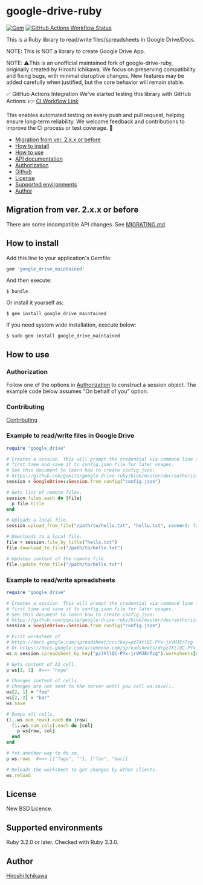 # google-drive-ruby

[![Gem](https://img.shields.io/gem/v/google_drive_maintained.svg)](https://rubygems.org/gems/google_drive_maintained)
[![GitHub Actions Workflow Status](https://github.com/y-bonfire/google-drive-ruby-maintained/actions/workflows/test.yml/badge.svg)](https://github.com/y-bonfire/google-drive-ruby-maintained/actions/workflows/test.yml)

This is a Ruby library to read/write files/spreadsheets in Google Drive/Docs.

NOTE: This is NOT a library to create Google Drive App.

NOTE: ⚠️This is an unofficial maintained fork of google-drive-ruby, originally created by Hiroshi Ichikawa.
We focus on preserving compatibility and fixing bugs, with minimal disruptive changes.
New features may be added carefully when justified, but the core behavior will remain stable.

✅ GitHub Actions Integration
We've started testing this library with GitHub Actions:
👉 [CI Workflow Link](https://github.com/y-bonfire/google-drive-ruby-maintained/actions)

This enables automated testing on every push and pull request, helping ensure long-term reliability.
We welcome feedback and contributions to improve the CI process or test coverage. 🤗

* [Migration from ver. 2.x.x or before](#migration)
* [How to install](#install)
* [How to use](#use)
* [API documentation](http://www.rubydoc.info/gems/google_drive)
* [Authorization](https://github.com/gimite/google-drive-ruby/blob/master/doc/authorization.md)
* [Github](http://github.com/gimite/google-drive-ruby)
* [License](#license)
* [Supported environments](#environments)
* [Author](#author)


## <a name="migration">Migration from ver. 2.x.x or before</a>

There are some incompatible API changes. See
[MIGRATING.md](https://github.com/gimite/google-drive-ruby/blob/master/MIGRATING.md).


## <a name="install">How to install</a>

Add this line to your application's Gemfile:

```ruby
gem 'google_drive_maintained'
```

And then execute:

```
$ bundle
```

Or install it yourself as:

```
$ gem install google_drive_maintained
```

If you need system wide installation, execute below:

```
$ sudo gem install google_drive_maintained
```

## <a name="use">How to use</a>

### Authorization

Follow one of the options in [Authorization](https://github.com/y-bonfire/google-drive-ruby-maintained/blob/master/doc/authorization.md) to construct a session object. The example code below assumes "On behalf of you" option.

### Contributing

[Contributing](https://github.com/y-bonfire/google-drive-ruby-maintained/blob/develop/CONTRIBUTING.md) 

### Example to read/write files in Google Drive

```ruby
require "google_drive"

# Creates a session. This will prompt the credential via command line for the
# first time and save it to config.json file for later usages.
# See this document to learn how to create config.json:
# https://github.com/gimite/google-drive-ruby/blob/master/doc/authorization.md
session = GoogleDrive::Session.from_config("config.json")

# Gets list of remote files.
session.files.each do |file|
  p file.title
end

# Uploads a local file.
session.upload_from_file("/path/to/hello.txt", "hello.txt", convert: false)

# Downloads to a local file.
file = session.file_by_title("hello.txt")
file.download_to_file("/path/to/hello.txt")

# Updates content of the remote file.
file.update_from_file("/path/to/hello.txt")
```

### Example to read/write spreadsheets

```ruby
require "google_drive"

# Creates a session. This will prompt the credential via command line for the
# first time and save it to config.json file for later usages.
# See this document to learn how to create config.json:
# https://github.com/gimite/google-drive-ruby/blob/master/doc/authorization.md
session = GoogleDrive::Session.from_config("config.json")

# First worksheet of
# https://docs.google.com/spreadsheet/ccc?key=pz7XtlQC-PYx-jrVMJErTcg
# Or https://docs.google.com/a/someone.com/spreadsheets/d/pz7XtlQC-PYx-jrVMJErTcg/edit?usp=drive_web
ws = session.spreadsheet_by_key("pz7XtlQC-PYx-jrVMJErTcg").worksheets[0]

# Gets content of A2 cell.
p ws[2, 1]  #==> "hoge"

# Changes content of cells.
# Changes are not sent to the server until you call ws.save().
ws[2, 1] = "foo"
ws[2, 2] = "bar"
ws.save

# Dumps all cells.
(1..ws.num_rows).each do |row|
  (1..ws.num_cols).each do |col|
    p ws[row, col]
  end
end

# Yet another way to do so.
p ws.rows  #==> [["fuga", ""], ["foo", "bar]]

# Reloads the worksheet to get changes by other clients.
ws.reload
```


## <a name="license">License</a>

New BSD Licence.


## <a name="environments">Supported environments</a>

Ruby 3.2.0 or later. Checked with Ruby 3.3.0.


## <a name="author">Author</a>

[Hiroshi Ichikawa](http://gimite.net/en/index.php?Contact)
